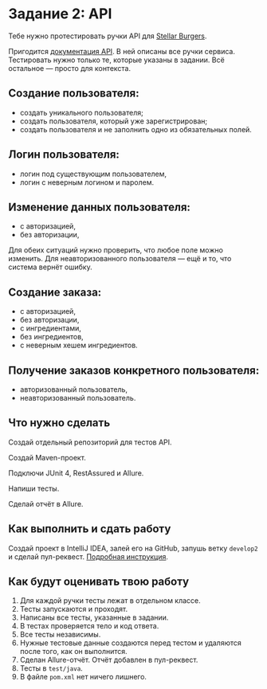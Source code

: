 # Задание 2: API

Тебе нужно протестировать ручки API для [Stellar Burgers](https://stellarburgers.nomoreparties.site/).

Пригодится [документация API](https://code.s3.yandex.net/qa-automation-engineer/java/cheatsheets/paid-track/diplom/api-documentation.pdf). В ней описаны все ручки сервиса. Тестировать нужно только те, которые указаны в задании. Всё остальное — просто для контекста.

## Создание пользователя:

- создать уникального пользователя;
- создать пользователя, который уже зарегистрирован;
- создать пользователя и не заполнить одно из обязательных полей.

## Логин пользователя:

- логин под существующим пользователем,
- логин с неверным логином и паролем.

## Изменение данных пользователя:

- с авторизацией,
- без авторизации,

Для обеих ситуаций нужно проверить, что любое поле можно изменить. Для неавторизованного пользователя — ещё и то, что система вернёт ошибку.

## Создание заказа:

- с авторизацией,
- без авторизации,
- с ингредиентами,
- без ингредиентов,
- с неверным хешем ингредиентов.

## Получение заказов конкретного пользователя:

- авторизованный пользователь,
- неавторизованный пользователь.

## Что нужно сделать

Создай отдельный репозиторий для тестов API.

Создай Maven-проект.

Подключи JUnit 4, RestAssured и Allure.

Напиши тесты.

Сделай отчёт в Allure.

## Как выполнить и сдать работу

Создай проект в IntelliJ IDEA, залей его на GitHub, запушь ветку `develop2` и сделай пул-реквест. [Подробная инструкция](https://code.s3.yandex.net/qa-automation-engineer/java/cheatsheets/paid-track/diplom/upload-tasks-2-and-3.pdf).

## Как будут оценивать твою работу

1. Для каждой ручки тесты лежат в отдельном классе.
2. Тесты запускаются и проходят.
3. Написаны все тесты, указанные в задании.
4. В тестах проверяется тело и код ответа.
5. Все тесты независимы.
6. Нужные тестовые данные создаются перед тестом и удаляются после того, как он выполнится.
7. Сделан Allure-отчёт. Отчёт добавлен в пул-реквест.
8. Тесты в `test/java`.
9. В файле `pom.xml` нет ничего лишнего.